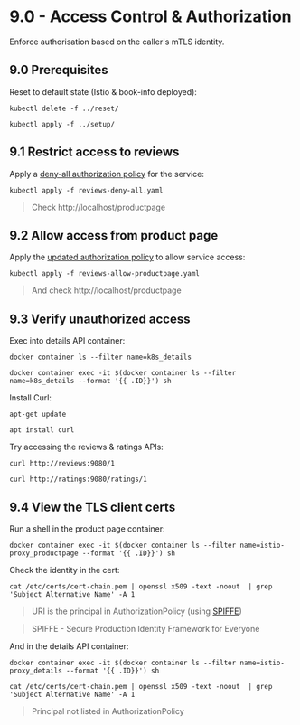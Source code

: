 # 9.0 - Access Control & Authorization

Enforce authorisation based on the caller's mTLS identity.

## 9.0 Prerequisites

Reset to default state (Istio & book-info deployed):

```
kubectl delete -f ../reset/
```
```
kubectl apply -f ../setup/
```

## 9.1 Restrict access to reviews

Apply a [deny-all authorization policy](reviews-deny-all.yaml) for the service:

```
kubectl apply -f reviews-deny-all.yaml
```

> Check http://localhost/productpage

## 9.2 Allow access from product page

Apply the [updated authorization policy](reviews-allow-productpage.yaml) to allow service access:

```
kubectl apply -f reviews-allow-productpage.yaml
```

> And check http://localhost/productpage

## 9.3 Verify unauthorized access

Exec into details API container:

```
docker container ls --filter name=k8s_details

docker container exec -it $(docker container ls --filter name=k8s_details --format '{{ .ID}}') sh
```

Install Curl:

```
apt-get update

apt install curl
```

Try accessing the reviews & ratings APIs:

```
curl http://reviews:9080/1

curl http://ratings:9080/ratings/1
```

## 9.4 View the TLS client certs

Run a shell in the product page container:

```
docker container exec -it $(docker container ls --filter name=istio-proxy_productpage --format '{{ .ID}}') sh
```

Check the identity in the cert:

```
cat /etc/certs/cert-chain.pem | openssl x509 -text -noout  | grep 'Subject Alternative Name' -A 1
```

> URI is the principal in AuthorizationPolicy (using [SPIFFE](https://spiffe.io))

> SPIFFE - Secure Production Identity Framework for Everyone

And in the details API container:

```
docker container exec -it $(docker container ls --filter name=istio-proxy_details --format '{{ .ID}}') sh

cat /etc/certs/cert-chain.pem | openssl x509 -text -noout  | grep 'Subject Alternative Name' -A 1
```

> Principal not listed in AuthorizationPolicy

